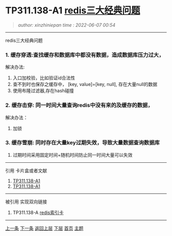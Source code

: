 TP311.138-A1 [redis三大经典问题](TP311.138-A1.note.md)
=======================================
> *author: xinzhiniepan*
> *time  : 2022-06-07 00:54*
---------------------------------------
redis三大经典问题
### 1. 缓存穿透:查找缓存和数据库中都没有数据，造成数据库压力过大，
解决办法:
1. 入口加校验，比如验证id合法性
2. 查不到时也保存之缓存中， [key, value]=[key, null], 存在大量null的数据
3. 使用布隆过滤器,存在hash碰撞

### 2. 缓存击穿: 同一时间大量查询redis中没有来的及缓存的数据，
解决办法：
1. 加锁

### 3. 缓存雪崩: 同时存在大量key过期失效，导致大量数据查询数据库
1. 过期时间采用固定时间+随机时间防止同一时间大量可以失效

---------------------------------------
引用
卡片盒或者文献
1. [TP311.138-A1](TP311.138-A1.note.md)
1. [TP311.138-A1](TP311.138-A1.note.md)

---------------------------------------
被引用
实现双向链接
1. TP311.138-A [redis索引卡](TP311.138-A.topic.idx.md)

---------------------------------------
[上一条](TP311.138-A1.note.md)      [下一条](TP311.138-A1.note.md)
[返回上层](TP311.138-A.topic.idx.md)    [下层](TP311.138-A1.note.md)
[首页](cardcode.idx.md)        [主题](TP311.138-A.topic.md)
